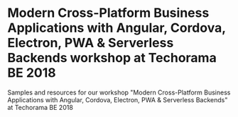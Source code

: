 # Modern Cross-Platform Business Applications with Angular, Cordova, Electron, PWA &amp; Serverless Backends workshop at Techorama BE 2018
Samples and resources for our workshop "Modern Cross-Platform Business Applications with Angular, Cordova, Electron, PWA &amp; Serverless Backends" at Techorama BE 2018
